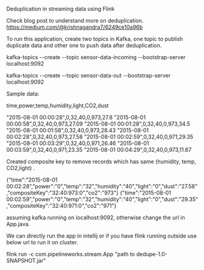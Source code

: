 Deduplication in streaming data using Flink

Check blog post to understand more on deduplication. https://medium.com/@krishnagandra7/6249ce10a96b

To run this application, create two topics in Kafka, one topic to publish duplicate data and other one to push data after deduplication.

kafka-topics --create --topic sensor-data-incoming  --bootstrap-server localhost:9092

kafka-topics --create --topic sensor-data-out  --bootstrap-server localhost:9092

Sample data:

time,power,temp,humidity,light,CO2,dust

"2015-08-01 00:00:28",0,32,40,0,973,27.8
"2015-08-01 00:00:58",0,32,40,0,973,27.09
"2015-08-01 00:01:28",0,32,40,0,973,34.5
"2015-08-01 00:01:58",0,32,40,0,973,28.43
"2015-08-01 00:02:28",0,32,40,0,973,27.58
"2015-08-01 00:02:59",0,32,40,0,971,29.35
"2015-08-01 00:03:29",0,32,40,0,971,26.46
"2015-08-01 00:03:59",0,32,40,0,971,23.35
"2015-08-01 00:04:29",0,32,40,0,973,11.67

Created composite key to remove records which has  same (humidity, temp, CO2,light) .

{"time":"2015-08-01 00:02:28","power":"0","temp":"32","humidity":"40","light":"0","dust":"27.58","compositeKey":"32:40:973:0","co2":"973"}
{"time":"2015-08-01 00:02:59","power":"0","temp":"32","humidity":"40","light":"0","dust":"29.35","compositeKey":"32:40:971:0","co2":"971"}



assuming kafka running on localhost:9092, otherwise change the url in App.java.

We can directly run the app in intellij or if you have flink running outside use below url to run it on cluster.

flink run -c com.pipelineworks.stream.App  "path to dedupe-1.0-SNAPSHOT.jar"




